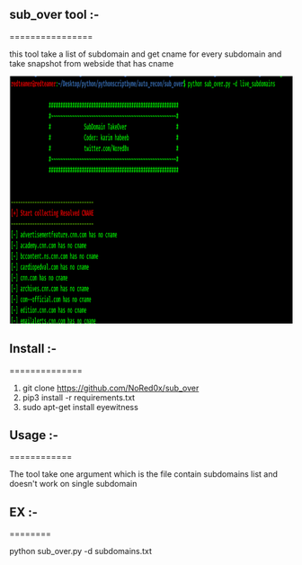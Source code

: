 ## sub_over tool :-
================

this tool take a list of subdomain and get cname for every subdomain and take snapshot from webside that has cname

<img src="/cname.PNG" alt="Getting-gz" width="800" height="440">

## Install :-
==============

1. git clone https://github.com/NoRed0x/sub_over 
2. pip3 install -r requirements.txt
3. sudo apt-get install eyewitness


## Usage :-
============

The tool take one argument which is the file contain subdomains list and doesn't work on single subdomain 

## EX :-
========

python sub_over.py -d subdomains.txt
